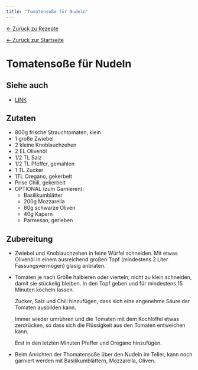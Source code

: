 ```yaml
---
title: "Tomatensoße für Nudeln"
---
```


[← Zurück zu Rezepte](./)

[← Zurück zur Startseite](../)

# Tomatensoße für Nudeln

## Siehe auch

*   [LINK](https://adresse)

## Zutaten

*   800g frische Strauchtomaten, klein
*   1 große Zwiebel
*   2 kleine Knoblauchzehen
*   2 EL Olivenöl
*   1/2 TL Salz
*   1/2 TL Pfeffer, gemahlen
*   1 TL Zucker
*   1TL Oregano, gekerbelt
*   Prise Chili, gekerbelt
*   OPTIONAL (zum Garnieren):
    *   Basilikumblätter
    *   200g Mozzarella
    *   80g schwarze Oliven
    *   40g Kapern
    *   Parmesan, gerieben


## Zubereitung

*   Zwiebel und Knoblauchzehen in feine Würfel schneiden.
    Mit etwas Olivenöl in einem ausreichend großen Topf (mindestens 
    2 Liter Fassungsvermögen) glasig anbraten.

*   Tomaten je nach Größe halbieren oder vierteln; nicht zu klein schneiden, 
    damit sie stückelig bleiben. In den Topf geben und für mindestens 
    15 Minuten köcheln lassen.

    Zucker, Salz und Chili hinzufügen, dass sich eine angenehme Säure 
    der Tomaten ausbilden kann.
    
    Immer wieder umrühren und die Tomaten mit dem Kochlöffel etwas zerdrücken,
    so dass sich die Flüssigkeit aus den Tomaten entweichen kann.

    Erst in den letzten Minuten Pfeffer und Oregano hinzufügen.

*   Beim Anrichten der Thomatensoße über den Nudeln im Teller, kann 
    noch garniert werden mit Basilikumblättern, Mozzarella, Oliven.
